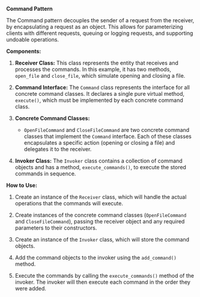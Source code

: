 **Command Pattern**

The Command pattern decouples the sender of a request from the receiver, by encapsulating a request as an object. This allows for parameterizing clients with different requests, queuing or logging requests, and supporting undoable operations.

**Components:**

1. **Receiver Class:**
   This class represents the entity that receives and processes the commands. In this example, it has two methods, `open_file` and `close_file`, which simulate opening and closing a file.

2. **Command Interface:**
   The `Command` class represents the interface for all concrete command classes. It declares a single pure virtual method, `execute()`, which must be implemented by each concrete command class.

3. **Concrete Command Classes:**
   - `OpenFileCommand` and `CloseFileCommand` are two concrete command classes that implement the `Command` interface. Each of these classes encapsulates a specific action (opening or closing a file) and delegates it to the receiver.

4. **Invoker Class:**
   The `Invoker` class contains a collection of command objects and has a method, `execute_commands()`, to execute the stored commands in sequence.

**How to Use:**

1. Create an instance of the `Receiver` class, which will handle the actual operations that the commands will execute.

2. Create instances of the concrete command classes (`OpenFileCommand` and `CloseFileCommand`), passing the receiver object and any required parameters to their constructors.

3. Create an instance of the `Invoker` class, which will store the command objects.

4. Add the command objects to the invoker using the `add_command()` method.

5. Execute the commands by calling the `execute_commands()` method of the invoker. The invoker will then execute each command in the order they were added.